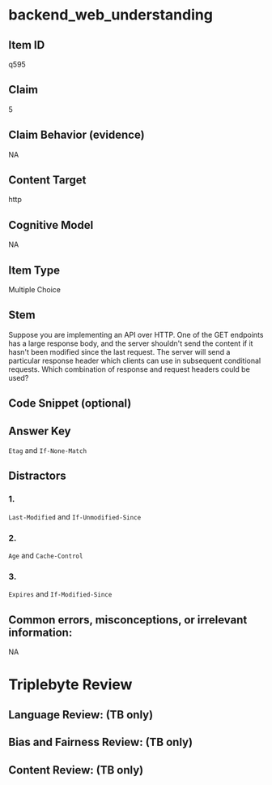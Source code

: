 # backend_web_understanding

## Item ID
q595

## Claim
5

## Claim Behavior (evidence)
NA

## Content Target
http

## Cognitive Model
NA

## Item Type
Multiple Choice

## Stem
Suppose you are implementing an API over HTTP.  One of the GET endpoints has a large response body, and the server shouldn't send the content if it hasn't been modified since the last request.  The server will send a particular response header which clients can use in subsequent conditional requests.  Which combination of response and request headers could be used?

## Code Snippet (optional)


## Answer Key
`Etag` and `If-None-Match`

## Distractors

### 1.
`Last-Modified` and `If-Unmodified-Since`

### 2.
`Age` and `Cache-Control`

### 3.
`Expires` and `If-Modified-Since`

## Common errors, misconceptions, or irrelevant information:
NA

# Triplebyte Review


## Language Review: (TB only)


## Bias and Fairness Review: (TB only)


## Content Review: (TB only)

